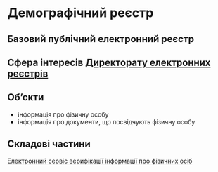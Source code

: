 # Демографічний реєстр

## Базовий публічний електронний реєстр

## Сфера інтересів [Директорату електронних реєстрів](README.md)

## Обʼєкти
- інформація про фізичну особу
- інформація про документи, що посвідчують фізичну особу

## Складові частини
[Електронний сервіс верифікації інформації про фізичних осіб](verification_service/readme.md)